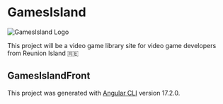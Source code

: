 # GamesIsland
![GamesIsland Logo](assets/GamesIsland-Logo.png)

This project will be a video game library site for video game developers from Reunion Island 🇷🇪


## GamesIslandFront

This project was generated with [Angular CLI](https://github.com/angular/angular-cli) version 17.2.0.

